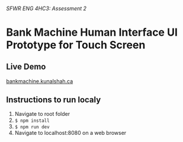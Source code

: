 ###### SFWR ENG 4HC3: Assessment 2
# Bank Machine Human Interface UI Prototype for Touch Screen

## Live Demo
[bankmachine.kunalshah.ca](http://bankmachine.kunalshah.ca)

## Instructions to run localy
1. Navigate to root folder
2. `$ npm install`
3. `$ npm run dev`
4. Navigate to localhost:8080 on a web browser 
